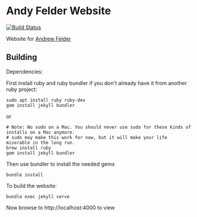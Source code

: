 # Andy Felder Website

[![Build Status](https://travis-ci.org/andyfelder/andyfelder.github.io.svg?branch=master)](https://travis-ci.org/andyfelder/andyfelder.github.io)

Website for [Andrew Felder](andyfelder.github.io)

## Building

Dependencies:

First install ruby and ruby bundler if you don't already have it from another ruby project:

    sudo apt install ruby ruby-dev
    gem install jekyll bundler

or

    # Note: No sudo on a Mac. You should never use sudo for these kinds of installs on a Mac anymore.
    # sudo may make this work for now, but it will make your life miserable in the long run.
    brew install ruby
    gem install jekyll bundler

Then use bundler to install the needed gems

    bundle install

To build the website:

    bundle exec jekyll serve

Now browse to http://localhost:4000 to view

